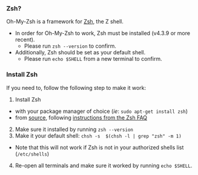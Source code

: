 ### Zsh?

Oh-My-Zsh is a framework for [Zsh](http://www.zsh.org), the Z shell.

* In order for Oh-My-Zsh to work, Zsh must be installed (v4.3.9 or more recent).
  * Please run `zsh --version` to confirm.
* Additionally, Zsh should be set as your default shell.
  * Please run `echo $SHELL` from a new terminal to confirm.

### Install Zsh

If you need to, follow the following step to make it work:

1. Install Zsh
  * with your package manager of choice (_ie_: `sudo apt-get install zsh`)
  * from [source](http://zsh.sourceforge.net/Arc/source.html), following [instructions from the Zsh FAQ](http://zsh.sourceforge.net/FAQ/zshfaq01.html#l7)
2. Make sure it installed by running `zsh --version`
3. Make it your default shell: `chsh -s  $(chsh -l | grep "zsh" -m 1)`
  * Note that this will not work if Zsh is not in your authorized shells list (`/etc/shells`)
4. Re-open all terminals and make sure it worked by running `echo $SHELL`.